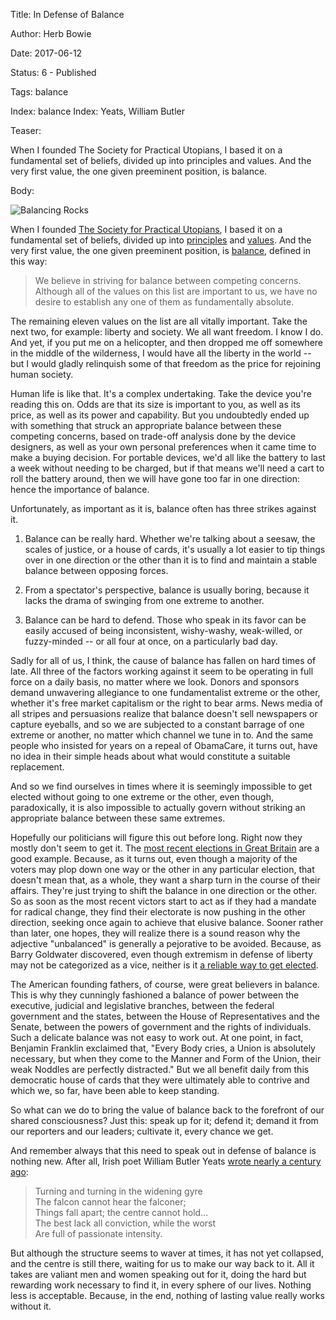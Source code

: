 Title: In Defense of Balance

Author: Herb Bowie

Date: 2017-06-12

Status: 6 - Published

Tags:   balance

Index: balance
Index: Yeats, William Butler

Teaser: 
 
When I founded The Society for Practical Utopians, I based it on a fundamental set of beliefs, divided up into principles and values. And the very first value, the one given preeminent position, is balance. 

Body:

<p><img src="../../images/rockbalance.jpg" alt="Balancing Rocks" title="Balancing Rocks" /></p>

When I founded [The Society for Practical Utopians][practopians], I based it on a fundamental set of beliefs, divided up into [principles][] and [values][]. And the very first value, the one given preeminent position, is [balance][], defined in this way:

> We believe in striving for balance between competing concerns. Although all of the values on this list are important to us, we have no desire to establish any one of them as fundamentally absolute.

The remaining eleven values on the list are all vitally important. Take the next two, for example: liberty and society. We all want freedom. I know I do. And yet, if you put me on a helicopter, and then dropped me off somewhere in the middle of the wilderness, I would have all the liberty in the world -- but I would gladly relinquish some of that freedom as the price for rejoining human society. 

Human life is like that. It's a complex undertaking. Take the device you're reading this on. Odds are that its size is important to you, as well as its price, as well as its power and capability. But you undoubtedly ended up with something that struck an appropriate balance between these competing concerns, based on trade-off analysis done by the device designers, as well as your own personal preferences when it came time to make a buying decision. For portable devices, we'd all like the battery to last a week without needing to be charged, but if that means we'll need a cart to roll the battery around, then we will have gone too far in one direction: hence the importance of balance.  

Unfortunately, as important as it is, balance often has three strikes against it. 

1. Balance can be really hard. Whether we're talking about a seesaw, the scales of justice, or a house of cards, it's usually a lot easier to tip things over in one direction or the other than it is to find and maintain a stable balance between opposing forces. 

2. From a spectator's perspective, balance is usually boring, because it lacks the drama of swinging from one extreme to another. 

3. Balance can be hard to defend. Those who speak in its favor can be easily accused of being inconsistent, wishy-washy, weak-willed, or fuzzy-minded -- or all four at once, on a particularly bad day.  

Sadly for all of us, I think, the cause of balance has fallen on hard times of late. All three of the factors working against it seem to be operating in full force on a daily basis, no matter where we look. Donors and sponsors demand unwavering allegiance to one fundamentalist extreme or the other, whether it's free market capitalism or the right to bear arms. News media of all stripes and persuasions realize that balance doesn't sell newspapers or capture eyeballs, and so we are subjected to a constant barrage of one extreme or another, no matter which channel we tune in to. And the same people who insisted for years on a repeal of ObamaCare, it turns out, have no idea in their simple heads about what would constitute a suitable replacement. 

And so we find ourselves in times where it is seemingly impossible to get elected without going to one extreme or the other, even though, paradoxically, it is also impossible to actually govern without striking an appropriate balance between these same extremes. 

Hopefully our politicians will figure this out before long. Right now they mostly don't seem to get it. The [most recent elections in Great Britain][british-elections] are a good example. Because, as it turns out, even though a majority of the voters may plop down one way or the other in any particular election, that doesn't mean that, as a whole, they want a sharp turn in the course of their affairs. They're just trying to shift the balance in one direction or the other. So as soon as the most recent victors start to act as if they had a mandate for radical change, they find their electorate is now pushing in the other direction, seeking once again to achieve that elusive balance. Sooner rather than later, one hopes, they will realize there is a sound reason why the adjective "unbalanced" is generally a pejorative to be avoided. Because, as Barry Goldwater discovered, even though extremism in defense of liberty may not be categorized as a vice, neither is it [a reliable way to get elected][goldwater]. 

The American founding fathers, of course, were great believers in balance. This is why they cunningly fashioned a balance of power between the executive, judicial and legislative branches, between the federal government and the states, between the House of Representatives and the Senate, between the powers of government and the rights of individuals. Such a delicate balance was not easy to work out. At one point, in fact, Benjamin Franklin exclaimed that, "Every Body cries, a Union is absolutely necessary, but when they come to the Manner and Form of the Union, their weak Noddles are perfectly distracted." But we all benefit daily from this democratic house of cards that they were ultimately able to contrive and which we, so far, have been able to keep standing. 

So what can we do to bring the value of balance back to the forefront of our shared consciousness? Just this: speak up for it; defend it; demand it from our reporters and our leaders; cultivate it, every chance we get. 

And remember always that this need to speak out in defense of balance is nothing new. After all, Irish poet William Butler Yeats [wrote nearly a century ago][yeats]: 

> Turning and turning in the widening gyre  
> The falcon cannot hear the falconer;  
> Things fall apart; the centre cannot hold...  
> The best lack all conviction, while the worst  
> Are full of passionate intensity. 

But although the structure seems to waver at times, it has not yet collapsed, and the centre is still there, waiting for us to make our way back to it. All it takes are valiant men and women speaking out for it, doing the hard but rewarding work necessary to find it, in every sphere of our lives. Nothing less is acceptable. Because, in the end, nothing of lasting value really works without it. 

[balance]:  ../../tags/balance.html
[british-elections]: https://www.nytimes.com/interactive/2017/06/08/world/europe/british-general-election-results-analysis.html
[goldwater]: https://en.wikipedia.org/wiki/Barry_Goldwater_presidential_campaign,_1964
[practopians]: ../../
[principles]: ../../core/principles.html
[values]: ../../core/values.html
[yeats]: https://www.poetryfoundation.org/poems-and-poets/poems/detail/43290
